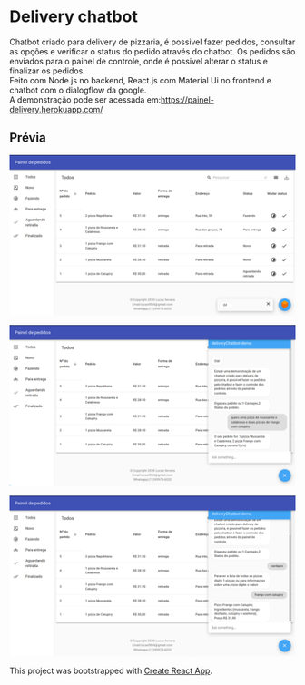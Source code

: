 # Delivery chatbot
Chatbot criado para delivery de pizzaria, é possivel fazer pedidos, consultar as opções e verificar o status do pedido através do chatbot.
Os pedidos são enviados para o painel de controle, onde é possivel alterar o status e finalizar os pedidos.  
Feito com Node.js no backend, React.js com Material Ui no frontend e chatbot com o dialogflow da google.  
A demonstração pode ser acessada em:https://painel-delivery.herokuapp.com/

## Prévia
![](Screenshots/Screenshot.png)

![](Screenshots/Screenshot2.png)

![](Screenshots/Screenshot3.png)

This project was bootstrapped with [Create React App](https://github.com/facebook/create-react-app).

